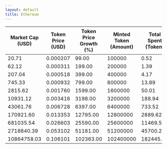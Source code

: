 ```yaml
---
layout: default
title: Ethereum
---
```

| Market Cap (USD) | Token Price (USD) | Token Price Growth (%) | Minted Token (Amount) | Total Spent (Token) | Author Revenue (USD) | Platform Mint Fee (USD) |
|------------------|-------------------|------------------------|-----------------------|--------------------|-------------------------|-------------------------|
| 20.71 | 0.000207 | 99.00 | 100000 | 0.52 | 0.47 | 0.05 |
| 62.12 | 0.000311 | 199.00 | 200000 | 1.39 | 1.24 | 0.12 |
| 207.04 | 0.000518 | 399.00 | 400000 | 4.17 | 3.73 | 0.37 |
| 745.33 | 0.000932 | 799.00 | 800000 | 13.89 | 12.42 | 1.24 |
| 2815.62 | 0.001760 | 1599.00 | 1600000 | 50.01 | 44.72 | 4.47 |
| 10931.12 | 0.003416 | 3198.00 | 3200000 | 188.94 | 168.94 | 16.89 |
| 43061.76 | 0.006728 | 6397.00 | 6400000 | 733.52 | 655.87 | 65.59 |
| 170921.60 | 0.013353 | 12795.00 | 12800000 | 2889.62 | 2583.71 | 258.37 |
| 681035.54 | 0.026603 | 25590.00 | 25600000 | 11469.53 | 10255.30 | 1025.53 |
| 2718840.39 | 0.053102 | 51181.00 | 51200000 | 45700.25 | 40862.13 | 4086.21 |
| 10864758.03 | 0.106101 | 102363.00 | 102400000 | 182445.25 | 163130.42 | 16313.04 |
